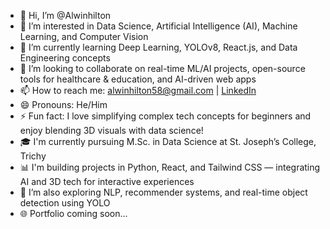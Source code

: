 - 👋 Hi, I’m @Alwinhilton
- 👀 I’m interested in Data Science, Artificial Intelligence (AI), Machine Learning, and Computer Vision
- 🌱 I’m currently learning Deep Learning, YOLOv8, React.js, and Data Engineering concepts
- 💞️ I’m looking to collaborate on real-time ML/AI projects, open-source tools for healthcare & education, and AI-driven web apps
- 📫 How to reach me: alwinhilton58@gmail.com | [LinkedIn](https://www.linkedin.com/in/alwinhilton)
- 😄 Pronouns: He/Him
- ⚡ Fun fact: I love simplifying complex tech concepts for beginners and enjoy blending 3D visuals with data science!
- 🎓 I'm currently pursuing M.Sc. in Data Science at St. Joseph’s College, Trichy
- 📊 I'm building projects in Python, React, and Tailwind CSS — integrating AI and 3D tech for interactive experiences
- 🧠 I’m also exploring NLP, recommender systems, and real-time object detection using YOLO
- 🌐 Portfolio coming soon...

<!---
Alwinhilton/Alwinhilton is a ✨ special ✨ repository because its `README.md` (this file) appears on your GitHub profile.
You can click the Preview link to take a look at your changes.
--->
